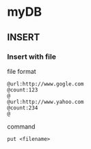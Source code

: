 # myDB

## INSERT

### Insert with file
file format
```
@url:http://www.gogle.com
@count:123
@
@url:http://www.yahoo.com
@count:234
@
```

command
```
put <filename>
```